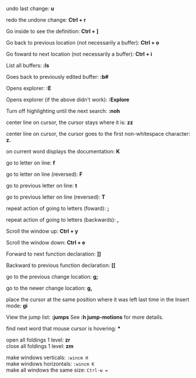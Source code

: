 undo last change: **u**

redo the undone change: **Ctrl + r**

Go inside to see the definition: **Ctrl + ]**

Go back to previous location (not necessarily a buffer): **Ctrl + o**

Go foward to next location (not necessarily a buffer): **Ctrl + i**

List all buffers: **:ls**

Goes back to previously edited buffer: **:b#**

Opens explorer: **:E** 

Opens explorer (if the above didn't work): **:Explore**

Turn off highlighting until the next search: **:noh**

center line on cursor, the cursor stays where it is: **zz**

center line on cursor, the cursor goes to the first non-whitespace character: **z.**

on current word displays the documentation: **K**

go to letter on line: **f**

go to letter on line (reversed): **F**

go to previous letter on line: **t**

go to previous letter on line (reversed): **T**

repeat action of going to letters (foward): **;**

repeat action of going to letters (backwards): **,**

Scroll the window up: **Ctrl + y**

Scroll the window down: **Ctrl + e**

Forward to next function declaration: **]]**

Backward to previous function declaration: **[[**

go to the previous change location: **g;**

go to the newer change location: **g,**

place the cursor at the same position where it was left last time in the Insert mode: **gi**

View the jump list: **:jumps** 
See **:h jump-motions** for more details.

find next word that mouse cursor is hovering: **\***

open all foldings 1 level: **zr**  
close all foldings 1 level: **zm**


make windows verticals: `:wincm H`  
make windows horizontals: `:wincm K`  
make all windows the same size: `Ctrl-w =`
